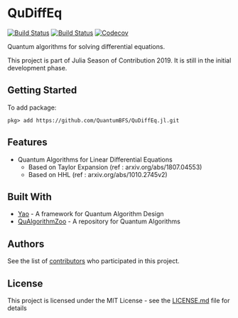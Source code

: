 # QuDiffEq

[![Build Status](https://travis-ci.com/dgan181/QuDiffEq.jl.svg?branch=master)](https://travis-ci.com/dgan181/QuDiffEq.jl)
[![Build Status](https://ci.appveyor.com/api/projects/status/github/dgan181/QuDiffEq.jl?svg=true)](https://ci.appveyor.com/project/dgan181/QuDiffEq-jl)
[![Codecov](https://codecov.io/gh/dgan181/QuDiffEq.jl/branch/master/graph/badge.svg)](https://codecov.io/gh/dgan181/QuDiffEq.jl)

Quantum algorithms for solving differential equations.

This project is part of Julia Season of Contribution 2019.
It is still in the initial development phase.

## Getting Started

To add package:

```
pkg> add https://github.com/QuantumBFS/QuDiffEq.jl.git
```

## Features

- Quantum Algorithms for Linear Differential Equations
  - Based on Taylor Expansion (ref : arxiv.org/abs/1807.04553)
  - Based on HHL (ref : arxiv.org/abs/1010.2745v2)


## Built With

* [Yao](https://github.com/QuantumBFS/Yao.jl) - A framework for Quantum Algorithm Design
* [QuAlgorithmZoo](https://github.com/QuantumBFS/QuAlgorithmZoo.jl) - A repository for Quantum Algorithms

## Authors

See the list of [contributors](https://github.com/your/project/contributors) who participated in this project.

## License

This project is licensed under the MIT License - see the [LICENSE.md](LICENSE.md) file for details
